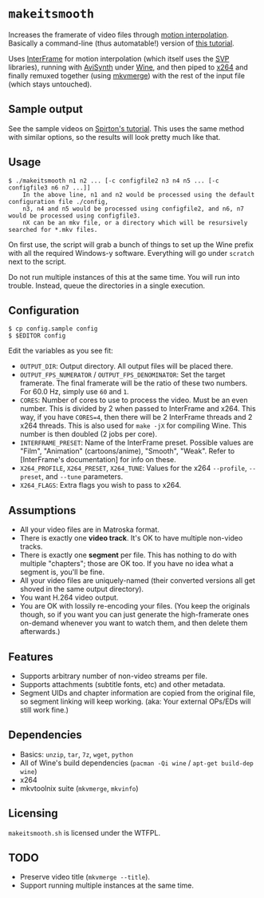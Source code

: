 # `makeitsmooth`

Increases the framerate of video files through [motion interpolation][Motion interpolation]. Basically a command-line (thus automatable!) version of [this tutorial][Convert videos to 60fps].

Uses [InterFrame] for motion interpolation (which itself uses the [SVP] libraries), running with [AviSynth] under [Wine], and then piped to [x264] and finally remuxed together (using [mkvmerge][mkvtoolnix]) with the rest of the input file (which stays untouched).

## Sample output

See the sample videos on [Spirton's tutorial][Convert videos to 60fps]. This uses the same method with similar options, so the results will look pretty much like that.

## Usage

	$ ./makeitsmooth n1 n2 ... [-c configfile2 n3 n4 n5 ... [-c configfile3 n6 n7 ...]]
	    In the above line, n1 and n2 would be processed using the default configuration file ./config,
	    n3, n4 and n5 would be processed using configfile2, and n6, n7 would be processed using configfile3.
	    nX can be an mkv file, or a directory which will be resursively searched for *.mkv files.

On first use, the script will grab a bunch of things to set up the Wine prefix with all the required Windows-y software. Everything will go under `scratch` next to the script.

Do not run multiple instances of this at the same time. You will run into trouble. Instead, queue the directories in a single execution.

## Configuration

	$ cp config.sample config
	$ $EDITOR config

Edit the variables as you see fit:

* `OUTPUT_DIR`: Output directory. All output files will be placed there.
* `OUTPUT_FPS_NUMERATOR` / `OUTPUT_FPS_DENOMINATOR`: Set the target framerate. The final framerate will be the ratio of these two numbers. For 60.0 Hz, simply use `60` and `1`.
* `CORES`: Number of cores to use to process the video. Must be an even number. This is divided by 2 when passed to InterFrame and x264. This way, if you have `CORES=4`, then there will be 2 InterFrame threads and 2 x264 threads. This is also used for `make -jX` for compiling Wine. This number is then doubled (2 jobs per core).
* `INTERFRAME_PRESET`: Name of the InterFrame preset. Possible values are "Film", "Animation" (cartoons/anime), "Smooth", "Weak". Refer to [InterFrame's documentation] for info on these.
* `X264_PROFILE`, `X264_PRESET`, `X264_TUNE`: Values for the x264 `--profile`, `--preset`, and `--tune` parameters.
* `X264_FLAGS`: Extra flags you wish to pass to x264.


## Assumptions

* All your video files are in Matroska format.
* There is exactly one **video track**. It's OK to have multiple non-video tracks.
* There is exactly one **segment** per file. This has nothing to do with multiple "chapters"; those are OK too. If you have no idea what a segment is, you'll be fine.
* All your video files are uniquely-named (their converted versions all get shoved in the same output directory).
* You want H.264 video output.
* You are OK with lossily re-encoding your files. (You keep the originals though, so if you want you can just generate the high-framerate ones on-demand whenever you want to watch them, and then delete them afterwards.)

## Features

* Supports arbitrary number of non-video streams per file.
* Supports attachments (subtitle fonts, etc) and other metadata.
* Segment UIDs and chapter information are copied from the original file, so segment linking will keep working. (aka: Your external OPs/EDs will still work fine.)

## Dependencies

* Basics: `unzip`, `tar`, `7z`, `wget`, `python`
* All of Wine's build dependencies (`pacman -Qi wine` / `apt-get build-dep wine`)
* x264
* mkvtoolnix suite (`mkvmerge`, `mkvinfo`)

## Licensing

`makeitsmooth.sh` is licensed under the WTFPL.

## TODO

* Preserve video title (`mkvmerge --title`).
* Support running multiple instances at the same time.

[Motion interpolation]: https://en.wikipedia.org/wiki/Motion_interpolation
[Convert videos to 60fps]: http://www.spirton.com/convert-videos-to-60fps/
[InterFrame]: http://www.spirton.com/interframe/
[SVP]: http://www.svp-team.com/
[AviSynth]: http://avisynth.nl/
[Wine]: http://www.winehq.org/
[x264]: https://www.videolan.org/developers/x264.html
[mkvtoolnix]: http://www.bunkus.org/videotools/mkvtoolnix/
